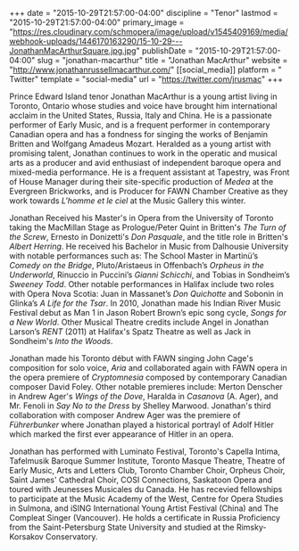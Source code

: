 +++
date = "2015-10-29T21:57:00-04:00"
discipline = "Tenor"
lastmod = "2015-10-29T21:57:00-04:00"
primary_image = "https://res.cloudinary.com/schmopera/image/upload/v1545409169/media/webhook-uploads/1446170163290/15-10-29---JonathanMacArthurSquare.jpg.jpg"
publishDate = "2015-10-29T21:57:00-04:00"
slug = "jonathan-macarthur"
title = "Jonathan MacArthur"
website = "http://www.jonathanrussellmacarthur.com/"
[[social_media]]
platform = " Twitter"
template = "social-media"
url = "https://twitter.com/jrusmac"
+++

Prince Edward Island tenor Jonathan MacArthur is a young artist living in Toronto, Ontario whose studies and voice have brought him international acclaim in the United States, Russia, Italy and China. He is a passionate performer of Early Music, and is a frequent performer in contemporary Canadian opera and has a fondness for singing the works of Benjamin Britten and Wolfgang Amadeus Mozart. Heralded as a young artist with promising talent, Jonathan continues to work in the operatic and musical arts as a producer and avid enthusiast of independent baroque opera and mixed-media performance. He is a frequent assistant at Tapestry, was Front of House Manager during their site-specific production of *Medea* at the Evergreen Brickworks, and is Producer for FAWN Chamber Creative as they work towards *L'homme et le ciel* at the Music Gallery this winter.
 
Jonathan Received his Master's in Opera from the University of Toronto taking the MacMillan Stage as Prologue/Peter Quint in Britten's *The Turn of the Screw*, Ernesto in Donizetti's *Don Pasquale*, and the title role in Britten's *Albert Herring*. He received his Bachelor in Music from Dalhousie University with notable performances such as: The School Master in Martinü’s *Comedy on the Bridge*, Pluto/Aristaeus in Offenbach’s *Orpheus in the Underworld*, Rinuccio in Puccini’s *Gianni Schicchi*, and Tobias in Sondheim’s *Sweeney Todd*. Other notable performances in Halifax include two roles with Opera Nova Scotia: Juan in Massanet’s *Don Quichotte* and Sobonin in Glinka’s *A Life for the Tsar*. In 2010, Jonathan made his Indian River Music Festival debut as Man 1 in Jason Robert Brown’s epic song cycle, *Songs for a New World*. Other Musical Theatre credits include Angel in Jonathan Larson’s *RENT* (2011) at Halifax's Spatz Theatre as well as Jack in Sondheim's *Into the Woods*.
 
Jonathan made his Toronto début with FAWN singing John Cage's composition for solo voice, *Aria* and collaborated again with FAWN opera in the opera premiere of *Cryptomnesia* composed by contemporary Canadian composer David Foley. Other notable premieres include: Merton Denscher in Andrew Ager's *Wings of the Dove*, Haralda in *Casanova* (A. Ager), and Mr. Fenoli in *Say No to the Dress* by Shelley Marwood. Jonathan's third collaboration with composer Andrew Ager was the premiere of *Führerbunker* where Jonathan played a historical portrayl of Adolf Hitler which marked the first ever appearance of Hitler in an opera.
 
Jonathan has performed with Luminato Festival, Toronto's Capella Intima, Tafelmusik Baroque Summer Institute, Toronto Masque Theatre, Theatre of Early Music, Arts and Letters Club, Toronto Chamber Choir, Orpheus Choir, Saint James' Cathedral Choir, COSI Connections, Saskatoon Opera and toured with Jeunesses Musicales du Canada. He has recevied fellowships to participate at the Music Academy of the West, Centre for Opera Studies in Sulmona, and iSING International Young Artist Festival (China) and The Compleat Singer (Vancouver). He holds a certificate in Russia Proficiency from the Saint-Petersburg State University and studied at the Rimsky-Korsakov Conservatory.

